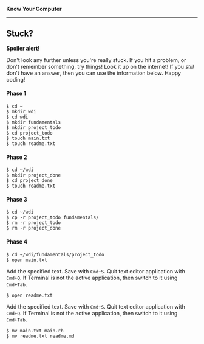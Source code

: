 **Know Your Computer**

---

## Stuck?

**Spoiler alert!**

Don't look any further unless you're really stuck. If you hit a problem, or
don't remember something, try things! Look it up on the internet! If you _still_
don't have an answer, then you can use the information below. Happy coding!

#### Phase 1

```
$ cd ~
$ mkdir wdi
$ cd wdi
$ mkdir fundamentals
$ mkdir project_todo
$ cd project_todo
$ touch main.txt
$ touch readme.txt
```

#### Phase 2

```
$ cd ~/wdi
$ mkdir project_done
$ cd project_done
$ touch readme.txt
```

#### Phase 3

```
$ cd ~/wdi
$ cp -r project_todo fundamentals/
$ rm -r project_todo
$ rm -r project_done
```

#### Phase 4

```
$ cd ~/wdi/fundamentals/project_todo
$ open main.txt
```

Add the specified text. Save with `Cmd+S`. Quit text editor application with `Cmd+Q`. If Terminal is not the active application, then switch to it using `Cmd+Tab`.

```
$ open readme.txt
```

Add the specified text. Save with `Cmd+S`. Quit text editor application with `Cmd+Q`. If Terminal is not the active application, then switch to it using `Cmd+Tab`.

```
$ mv main.txt main.rb
$ mv readme.txt readme.md
```
